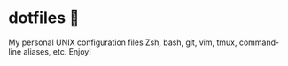 # dotfiles 🔧

My personal UNIX configuration files Zsh, bash, git, vim, tmux, command-line aliases, etc. Enjoy!
